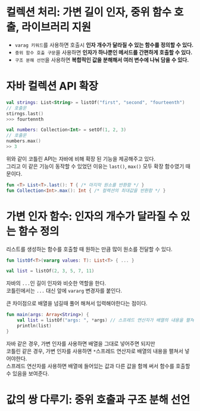 컬렉션 처리: 가변 길이 인자, 중위 함수 호출, 라이브러리 지원
==============================================

* `varag 키워드`를 사용하면 호출시 **인자 개수가 달라질 수 있는 함수를 정의할 수 있다.**      
* `중위 함수 호출 구문`을 사용하면 **인자가 하나뿐인 메서드를 간편하게 호출할 수 있다.**    
* `구조 분해 선언`을 사용하면 **복합적인 값을 분해해서 여러 변수에 나눠 담을 수 있다.**   
   
# 자바 컬렉션 API 확장 

```kt
val strings: List<String> = listOf("first", "second", "fourteenth")   
// 호출문 
stirngs.last()
>>> fourtennth
```
```kt
val numbers: Collection<Int> = setOf(1, 2, 3)
// 호출문 
numbers.max()
>> 3
```   
위와 같이 코틀린 API는 자바에 비해 확장 된 기능을 제공해주고 있다.            
그리고 이 같은 기능이 동작할 수 있었던 이유는 `last()`, `max()` 모두 확장 함수였기 때문이다.             
   
```kt
fun <T> List<T>.last(): T { /* 마지막 원소를 반환함 */ }
fun Collection<Int>.max(): Int { /* 컬렉션의 최대값을 반환함 */ }
```

# 가변 인자 함수: 인자의 개수가 달라질 수 있는 함수 정의
리스트를 생성하는 함수를 호출할 때 원하는 만큼 많이 원소를 전달할 수 있다.  

```kt
fun listOf<T>(vararg values: T): List<T> { ... }
```
```kt
val list = listOf(2, 3, 5, 7, 11)
```
자바의 `...`인 길이 인자와 비슷한 역할을 한다.        
코틀린에서는 `...` 대신 앞에 `vararg` 변경자를 붙인다.      

큰 차이점으로 배열을 넘길때 풀어 해쳐서 입력해야한다는 점이다.   

```kt
fun main(args: Array<String>) {
    val list = listOf("args: ", *args) // 스프레드 연산자가 배열의 내용을 펼쳐준다.    
    println(list)  
}
```
자바 같은 경우, 가변 인자를 사용하면 배열을 그대로 넣어주면 되지만      
코틀린 같은 경우, 가변 인자를 사용하면 `*`스프레드 연산자로 배열의 내용을 펼쳐서 넣어야한다.       
스프레드 연산자를 사용하면 배열에 들어있는 값과 다른 값을 함께 써서 함수를 호출할 수 있음을 보여준다.     

# 값의 쌍 다루기: 중위 호출과 구조 분해 선언 
